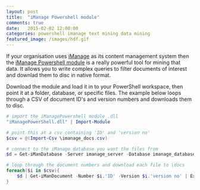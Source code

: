 ```yaml
---
layout: post
title:  "iManage Powershell module"
comments: true
date:   2015-02-02 12:00:00
categories: powershell imanage text mining data mining
featured_image: /images/hdf.gif
---
```


If your organisation uses [iManage](http://www.tikit.com/software/document-management/) as its content management system then the [iManage Powershell module](https://imanagepowershell.codeplex.com/) is a really powerful tool for mining that data. It allows you to write complex queries to filter documents of interest and downlad them to disc in native format.

Download the module and load it in to your PowerShell workspace, then point it at a folder, database, or specific files. The example below loops through a CSV of document ID's and version numbers and downloads them to disc.

```powershell
# import the iManagePowershell module .dll
"iManagePowerShell.dll" | Import-Module 

# point this at a csv containing 'ID' and 'version no'
$csv = @(Import-Csv \imanage_docs.csv)

# connect to the iManage database you want the files from
$d = Get-iManDatabase -Server imanage_server -Database imanage_database

# loop through the document numbers and download each file to \docs
foreach($i in $csv){
    $d | Get-iManDocument -Number $i.'ID' -Version $i.'version no' | Export-iManDocument docs
}
```